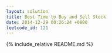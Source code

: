 ```yaml
---
layout: solution
title: Best Time to Buy and Sell Stock
date: 2014-12-29 00:26:24 +0800
leetcode_id: 121
---
```

{% include_relative README.md %}
